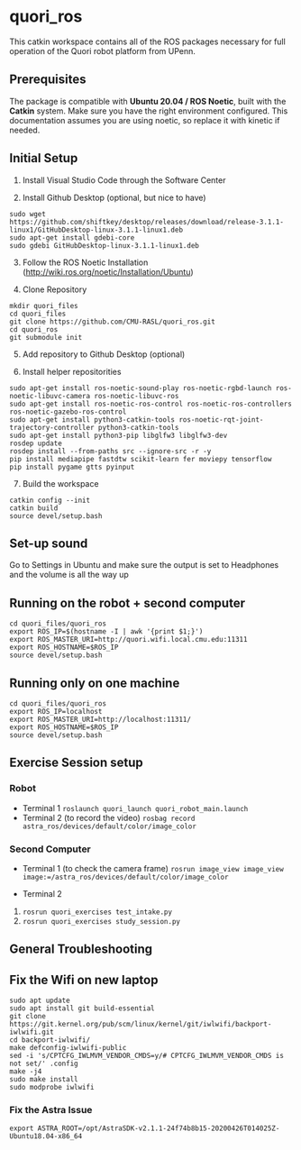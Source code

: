 # quori_ros

This catkin workspace contains all of the ROS packages necessary for full operation of the Quori robot platform from UPenn.

## Prerequisites

The package is compatible with **Ubuntu 20.04 / ROS Noetic**, built with the **Catkin** system. Make sure you have the right environment configured. This documentation assumes you are using noetic, so replace it with kinetic if needed.

## Initial Setup

1. Install Visual Studio Code through the Software Center

2. Install Github Desktop (optional, but nice to have)
```
sudo wget https://github.com/shiftkey/desktop/releases/download/release-3.1.1-linux1/GitHubDesktop-linux-3.1.1-linux1.deb
sudo apt-get install gdebi-core 
sudo gdebi GitHubDesktop-linux-3.1.1-linux1.deb
```

3. Follow the ROS Noetic Installation (http://wiki.ros.org/noetic/Installation/Ubuntu)

4. Clone Repository
```
mkdir quori_files
cd quori_files
git clone https://github.com/CMU-RASL/quori_ros.git
cd quori_ros
git submodule init
```

5. Add repository to Github Desktop (optional)

6. Install helper repositorities
```
sudo apt-get install ros-noetic-sound-play ros-noetic-rgbd-launch ros-noetic-libuvc-camera ros-noetic-libuvc-ros
sudo apt-get install ros-noetic-ros-control ros-noetic-ros-controllers ros-noetic-gazebo-ros-control
sudo apt-get install python3-catkin-tools ros-noetic-rqt-joint-trajectory-controller python3-catkin-tools
sudo apt-get install python3-pip libglfw3 libglfw3-dev
rosdep update
rosdep install --from-paths src --ignore-src -r -y
pip install mediapipe fastdtw scikit-learn fer moviepy tensorflow
pip install pygame gtts pyinput
```

7. Build the workspace
```
catkin config --init
catkin build
source devel/setup.bash
```
## Set-up sound
Go to Settings in Ubuntu and make sure the output is set to Headphones and the volume is all the way up


## Running on the robot + second computer
```
cd quori_files/quori_ros
export ROS_IP=$(hostname -I | awk '{print $1;}')
export ROS_MASTER_URI=http://quori.wifi.local.cmu.edu:11311 
export ROS_HOSTNAME=$ROS_IP
source devel/setup.bash
```

## Running only on one machine
```
cd quori_files/quori_ros
export ROS_IP=localhost
export ROS_MASTER_URI=http://localhost:11311/ 
export ROS_HOSTNAME=$ROS_IP
source devel/setup.bash
```

## Exercise Session setup

### Robot
- Terminal 1 `roslaunch quori_launch quori_robot_main.launch`
- Terminal 2 (to record the video) `rosbag record astra_ros/devices/default/color/image_color`

### Second Computer
- Terminal 1 (to check the camera frame) `rosrun image_view image_view image:=/astra_ros/devices/default/color/image_color`

- Terminal 2 
1. `rosrun quori_exercises test_intake.py`
2. `rosrun quori_exercises study_session.py`

## General Troubleshooting

## Fix the Wifi on new laptop
```
sudo apt update
sudo apt install git build-essential
git clone https://git.kernel.org/pub/scm/linux/kernel/git/iwlwifi/backport-iwlwifi.git
cd backport-iwlwifi/
make defconfig-iwlwifi-public
sed -i 's/CPTCFG_IWLMVM_VENDOR_CMDS=y/# CPTCFG_IWLMVM_VENDOR_CMDS is not set/' .config
make -j4
sudo make install
sudo modprobe iwlwifi
```

### Fix the Astra Issue
`export ASTRA_ROOT=/opt/AstraSDK-v2.1.1-24f74b8b15-20200426T014025Z-Ubuntu18.04-x86_64`
